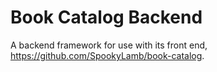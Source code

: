 # Book Catalog Backend

A backend framework for use with its front end, https://github.com/SpookyLamb/book-catalog.
